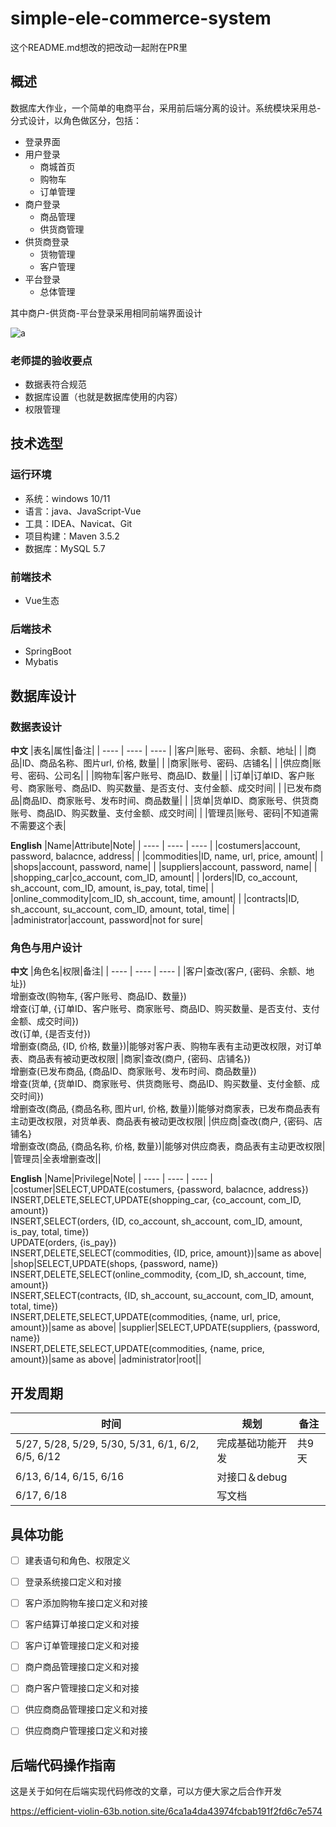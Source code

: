 # simple-ele-commerce-system

这个README.md想改的把改动一起附在PR里

## 概述

数据库大作业，一个简单的电商平台，采用前后端分离的设计。系统模块采用总-分式设计，以角色做区分，包括：

* 登录界面
* 用户登录
  * 商城首页
  * 购物车
  * 订单管理
* 商户登录
  * 商品管理
  * 供货商管理
* 供货商登录
  * 货物管理
  * 客户管理
* 平台登录
  * 总体管理

其中商户-供货商-平台登录采用相同前端界面设计

![a](http://pic.netpunk.space/images/2022/05/27/20220527145741.png)

### 老师提的验收要点

* 数据表符合规范
* 数据库设置（也就是数据库使用的内容）
* 权限管理

## 技术选型

### 运行环境

* 系统：windows 10/11
* 语言：java、JavaScript-Vue
* 工具：IDEA、Navicat、Git
* 项目构建：Maven 3.5.2
* 数据库：MySQL 5.7

### 前端技术

* Vue生态

### 后端技术

* SpringBoot
* Mybatis

## 数据库设计

### 数据表设计

**中文**
|表名|属性|备注|
| ---- | ---- | ---- |
|客户|账号、密码、余额、地址|      |
|商品|ID、商品名称、图片url, 价格, 数量|      |
|商家|账号、密码、店铺名|      |
|供应商|账号、密码、公司名|      |
|购物车|客户账号、商品ID、数量|      |
|订单|订单ID、客户账号、商家账号、商品ID、购买数量、是否支付、支付金额、成交时间|      |
|已发布商品|商品ID、商家账号、发布时间、商品数量|      |
|货单|货单ID、商家账号、供货商账号、商品ID、购买数量、支付金额、成交时间|      |
|管理员|账号、密码|不知道需不需要这个表|

**English**
|Name|Attribute|Note|
| ---- | ---- | ---- |
|costumers|account, password, balacnce, address|      |
|commodities|ID, name, url, price, amount|      |
|shops|account, password, name|      |
|suppliers|account, password, name|      |
|shopping_car|co_account, com_ID, amount|      |
|orders|ID, co_account, sh_account, com_ID, amount, is_pay, total, time|      |
|online_commodity|com_ID, sh_account, time, amount|      |
|contracts|ID, sh_account, su_account, com_ID, amount, total, time|      |
|administrator|account, password|not for sure|

### 角色与用户设计

**中文**
|角色名|权限|备注|
| ---- | ---- | ---- |
|客户|查改(客户, {密码、余额、地址})</br>增删查改(购物车, {客户账号、商品ID、数量})</br>增查(订单, {订单ID、客户账号、商家账号、商品ID、购买数量、是否支付、支付金额、成交时间})</br>改(订单, {是否支付})</br>增删查(商品, {ID, 价格, 数量})|能够对客户表、购物车表有主动更改权限，对订单表、商品表有被动更改权限|
|商家|查改(商户, {密码、店铺名})</br>增删查(已发布商品, {商品ID、商家账号、发布时间、商品数量})</br>增查(货单, {货单ID、商家账号、供货商账号、商品ID、购买数量、支付金额、成交时间})</br>增删查改(商品, {商品名称, 图片url, 价格, 数量})|能够对商家表，已发布商品表有主动更改权限，对货单表、商品表有被动更改权限|
|供应商|查改(商户, {密码、店铺名}</br>增删查改(商品, {商品名称, 价格, 数量})|能够对供应商表，商品表有主动更改权限|
|管理员|全表增删查改||

**English**
|Name|Privilege|Note|
| ---- | ---- | ---- |
|costumer|SELECT,UPDATE(costumers, {password, balacnce, address})</br>INSERT,DELETE,SELECT,UPDATE(shopping_car, {co_account, com_ID, amount})</br>INSERT,SELECT(orders, {ID, co_account, sh_account, com_ID, amount, is_pay, total, time})</br>UPDATE(orders, {is_pay})</br>INSERT,DELETE,SELECT(commodities, {ID, price, amount})|same as above|
|shop|SELECT,UPDATE(shops, {password, name})</br>INSERT,DELETE,SELECT(online_commodity, {com_ID, sh_account, time, amount})</br>INSERT,SELECT(contracts, {ID, sh_account, su_account, com_ID, amount, total, time})</br>INSERT,DELETE,SELECT,UPDATE(commodities, {name, url, price, amount})|same as above|
|supplier|SELECT,UPDATE(suppliers, {password, name})</br>INSERT,DELETE,SELECT,UPDATE(commodities, {name, price, amount})|same as above|
|administrator|root||

## 开发周期

|时间|规划|备注|
| ---- | ---- | ---- |
|5/27, 5/28, 5/29, 5/30, 5/31, 6/1, 6/2, 6/5, 6/12|完成基础功能开发|共9天|
|6/13, 6/14, 6/15, 6/16|对接口＆debug|      |
|6/17, 6/18|写文档|      |

## 具体功能

- [ ] 建表语句和角色、权限定义
- [ ] 登录系统接口定义和对接
- [ ] 客户添加购物车接口定义和对接
- [ ] 客户结算订单接口定义和对接
- [ ] 客户订单管理接口定义和对接
- [ ] 商户商品管理接口定义和对接
- [ ] 商户客户管理接口定义和对接
- [ ] 供应商商品管理接口定义和对接
- [ ] 供应商商户管理接口定义和对接



## 后端代码操作指南

这是关于如何在后端实现代码修改的文章，可以方便大家之后合作开发

https://efficient-violin-63b.notion.site/6ca1a4da43974fcbab191f2fd6c7e574



